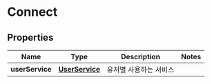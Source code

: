 

# Connect


## Properties

Name | Type | Description | Notes
------------ | ------------- | ------------- | -------------
**userService** | [**UserService**](UserService.md) | 유저별 사용하는 서비스 | 



